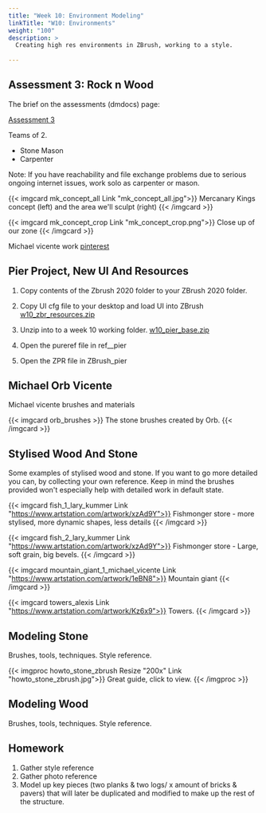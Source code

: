 ```yaml
---
title: "Week 10: Environment Modeling"
linkTitle: "W10: Environments"
weight: "100"
description: >
  Creating high res environments in ZBrush, working to a style.
  
---
```


## Assessment 3: Rock n Wood

The brief on the assessments (dmdocs) page:

<a class="btn btn-lg btn-primary mr-3 mb-4" href="../assessments/#assessment-3-high-poly-environments">Assessment 3</a>

Teams of 2. 
* Stone Mason
* Carpenter

Note: If you have reachability and file exchange problems due to serious ongoing internet issues, work solo as carpenter or mason.

{{< imgcard mk_concept_all Link "mk_concept_all.jpg">}}
Mercanary Kings concept (left) and the area we'll sculpt (right)
{{< /imgcard >}}

{{< imgcard mk_concept_crop Link "mk_concept_crop.png">}}
Close up of our zone
{{< /imgcard >}}

Michael vicente work
[pinterest](https://pinterest.com/dmacdraws/aac202)

## Pier Project, New UI And Resources

1. Copy contents of the Zbrush 2020 folder to your ZBrush 2020 folder.
2. Copy UI cfg file to your desktop and load UI into ZBrush
[w10_zbr_resources.zip](w10_zbr_resources.zip)

1. Unzip into to a week 10 working folder.
[w10_pier_base.zip](w10_pier_base.zip)
2. Open the pureref file in ref__pier
3. Open the ZPR file in ZBrush_pier

## Michael Orb Vicente

Michael vicente brushes and materials

{{< imgcard orb_brushes >}}
The stone brushes created by Orb.
{{< /imgcard >}}

## Stylised Wood And Stone

Some examples of stylised wood and stone. If you want to go more detailed you can, by collecting your own reference. Keep in mind the brushes provided won't especially help with detailed work in default state.

{{< imgcard fish_1_lary_kummer Link "https://www.artstation.com/artwork/xzAd9Y">}}
Fishmonger store - more stylised, more dynamic shapes, less details
{{< /imgcard >}}

{{< imgcard fish_2_lary_kummer Link "https://www.artstation.com/artwork/xzAd9Y">}}
Fishmonger store - Large, soft grain, big bevels.
{{< /imgcard >}}

{{< imgcard mountain_giant_1_michael_vicente Link "https://www.artstation.com/artwork/1eBN8">}}
Mountain giant
{{< /imgcard >}}

{{< imgcard towers_alexis Link "https://www.artstation.com/artwork/Kz6x9">}}
Towers.
{{< /imgcard >}}

## Modeling Stone

Brushes, tools, techniques.
Style reference.

{{< imgproc howto_stone_zbrush Resize "200x" Link "howto_stone_zbrush.jpg">}}
Great guide, click to view.
{{< /imgproc >}}

## Modeling Wood

Brushes, tools, techniques.
Style reference.

## Homework

1. Gather style reference
2. Gather photo reference
3. Model up key pieces (two planks & two logs/ x amount of bricks & pavers) that will later be duplicated and modified to make up the rest of the structure.
